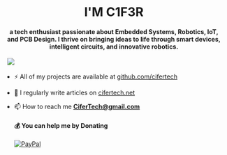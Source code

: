 <h1 align="center">I'M C1F3R</h1>
<h4 align="center">a tech enthusiast passionate about Embedded Systems, Robotics, IoT, and PCB Design. I thrive on bringing ideas to life through smart devices, intelligent circuits, and innovative robotics.</h3>

&nbsp;
[![](https://visitcount.itsvg.in/api?id=cifertech&icon=2&color=12)](https://visitcount.itsvg.in)
- ⚡ All of my projects are available at [github.com/cifertech](https://github.com/cifertech)

- 📝 I regularly write articles on [cifertech.net](http://cifertech.net/)

- 📫 How to reach me **CiferTech@gmail.com**

 
  #### 💰 You can help me by Donating
  [![PayPal](https://img.shields.io/badge/PayPal-00457C?style=for-the-badge&logo=paypal&logoColor=white)](https://paypal.me/cifertec@gmail.com) 
